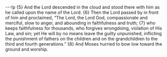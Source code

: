 ---!p
{5} And the Lord descended in the cloud and stood there with him as he called upon the name of the Lord. {6} Then the Lord passed by in front of him and proclaimed, “The Lord, the Lord God, compassionate and merciful, slow to anger, and abounding in faithfulness and truth; {7} who keeps faithfulness for thousands, who forgives wrongdoing, violation of His Law, and sin; yet He will by no means leave the guilty unpunished, inflicting the punishment of fathers on the children and on the grandchildren to the third and fourth generations.” {8} And Moses hurried to bow low toward the ground and worship.